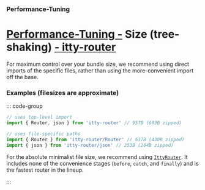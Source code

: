### Performance-Tuning
# <u>Performance-Tuning -</u> Size (tree-shaking) <u>- itty-router</u>

For maximum control over your bundle size, we recommend using direct imports of the specific files, rather than using the more-convenient import off the base.

### Examples (filesizes are approximate)
::: code-group

```ts [Unoptimized]
// uses top-level import
import { Router, json } from 'itty-router' // 957B (603B zipped)
```

```ts [Optimized]
// uses file-specific paths
import { Router } from 'itty-router/Router' // 637B (430B zipped)
import { json } from 'itty-router/json' // 253B (204B zipped)
```

For the absolute minimalist file size, we recommend using [`IttyRouter`](/itty-router/routers/ittyrouter).  It includes none of the convenience stages (`before`, `catch`, and `finally`) and is the fastest router in the lineup.

:::

